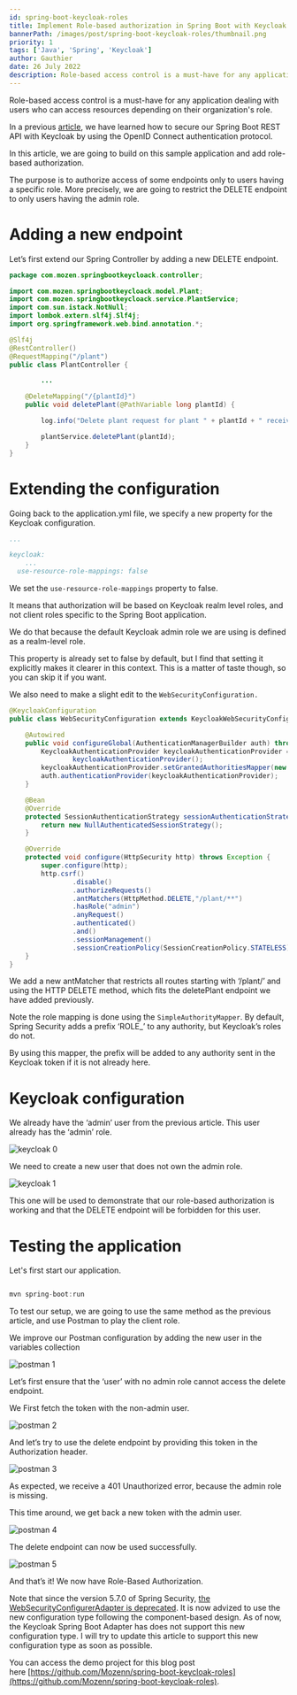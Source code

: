 ```yaml
---
id: spring-boot-keycloak-roles
title: Implement Role-based authorization in Spring Boot with Keycloak
bannerPath: /images/post/spring-boot-keycloak-roles/thumbnail.png
priority: 1
tags: ['Java', 'Spring', 'Keycloak']
author: Gauthier
date: 26 July 2022
description: Role-based access control is a must-have for any application dealing with users who can access resources depending on their organization's role. In a previous article, we have learned how to secure our Spring Boot REST API with Keycloak by using the OpenID Connect authentication protocol. In this article, we are going to build on this sample application and add role-based authorization.
---
```


Role-based access control is a must-have for any application dealing with users who can access resources depending on their organization's role.

In a previous [article](https://gauthier-cassany.com/posts/spring-boot-keycloak), we have learned how to secure our Spring Boot REST API with Keycloak by using the OpenID Connect authentication protocol.

In this article, we are going to build on this sample application and add role-based authorization.

The purpose is to authorize access of some endpoints only to users having a specific role. More precisely, we are going to restrict the DELETE endpoint to only users having the admin role.

# Adding a new endpoint

Let’s first extend our Spring Controller by adding a new DELETE endpoint.

```java
package com.mozen.springbootkeycloack.controller;

import com.mozen.springbootkeycloack.model.Plant;
import com.mozen.springbootkeycloack.service.PlantService;
import com.sun.istack.NotNull;
import lombok.extern.slf4j.Slf4j;
import org.springframework.web.bind.annotation.*;

@Slf4j
@RestController()
@RequestMapping("/plant")
public class PlantController {

		...

    @DeleteMapping("/{plantId}")
    public void deletePlant(@PathVariable long plantId) {

        log.info("Delete plant request for plant " + plantId + " received");

        plantService.deletePlant(plantId);
    }
}
```

# Extending the configuration

Going back to the application.yml file, we specify a new property for the Keycloak configuration.

```yaml
...

keycloak:
	...
  use-resource-role-mappings: false

```

We set the `use-resource-role-mappings` property to false.

It means that authorization will be based on Keycloak realm level roles, and not client roles specific to the Spring Boot application.

We do that because the default Keycloak admin role we are using is defined as a realm-level role.

This property is already set to false by default, but I find that setting it explicitly makes it clearer in this context. This is a matter of taste though, so you can skip it if you want.

We also need to make a slight edit to the `WebSecurityConfiguration.`

```java
@KeycloakConfiguration
public class WebSecurityConfiguration extends KeycloakWebSecurityConfigurerAdapter {

    @Autowired
    public void configureGlobal(AuthenticationManagerBuilder auth) throws Exception {
        KeycloakAuthenticationProvider keycloakAuthenticationProvider =
                keycloakAuthenticationProvider();
        keycloakAuthenticationProvider.setGrantedAuthoritiesMapper(new SimpleAuthorityMapper());
        auth.authenticationProvider(keycloakAuthenticationProvider);
    }

    @Bean
    @Override
    protected SessionAuthenticationStrategy sessionAuthenticationStrategy() {
        return new NullAuthenticatedSessionStrategy();
    }

    @Override
    protected void configure(HttpSecurity http) throws Exception {
        super.configure(http);
        http.csrf()
                .disable()
                .authorizeRequests()
                .antMatchers(HttpMethod.DELETE,"/plant/**")
                .hasRole("admin")
                .anyRequest()
                .authenticated()
                .and()
                .sessionManagement()
                .sessionCreationPolicy(SessionCreationPolicy.STATELESS);
    }
}
```

We add a new antMatcher that restricts all routes starting with ‘/plant/’ and using the HTTP DELETE method, which fits the deletePlant endpoint we have added previously.

Note the role mapping is done using the `SimpleAuthorityMapper`. By default, Spring Security adds a prefix ‘ROLE\_’ to any authority, but Keycloak’s roles do not.

By using this mapper, the prefix will be added to any authority sent in the Keycloak token if it is not already here.

# Keycloak configuration

We already have the ‘admin’ user from the previous article. This user already has the ‘admin’ role.

![keycloak 0](/images/post/spring-boot-keycloak-roles/keycloak0.png)

We need to create a new user that does not own the admin role.

![keycloak 1](/images/post/spring-boot-keycloak-roles/keycloak1.png)

This one will be used to demonstrate that our role-based authorization is working and that the DELETE endpoint will be forbidden for this user.

# Testing the application

Let's first start our application.

```java

mvn spring-boot:run

```

To test our setup, we are going to use the same method as the previous article, and use Postman to play the client role.

We improve our Postman configuration by adding the new user in the variables collection

![postman 1](/images/post/spring-boot-keycloak-roles/postman1.png)

Let’s first ensure that the ‘user’ with no admin role cannot access the delete endpoint.

We First fetch the token with the non-admin user.

![postman 2](/images/post/spring-boot-keycloak-roles/postman2.png)

And let’s try to use the delete endpoint by providing this token in the Authorization header.

![postman 3](/images/post/spring-boot-keycloak-roles/postman3.png)

As expected, we receive a 401 Unauthorized error, because the admin role is missing.

This time around, we get back a new token with the admin user.

![postman 4](/images/post/spring-boot-keycloak-roles/postman4.png)

The delete endpoint can now be used successfully.

![postman 5](/images/post/spring-boot-keycloak-roles/postman5.png)

And that’s it! We now have Role-Based Authorization.

Note that since the version 5.7.0 of Spring Security, [the WebSecurityConfigurerAdapter is deprecated](https://spring.io/blog/2022/02/21/spring-security-without-the-websecurityconfigureradapter). It is now advized to use the new configuration type following the component-based design. As of now, the Keycloak Spring Boot Adapter has does not support this new configuration type.
I will try to update this article to support this new configuration type as soon as possible.

You can access the demo project for this blog post here [https://github.com/Mozenn/spring-boot-keycloak-roles](https://github.com/Mozenn/spring-boot-keycloak-roles).
